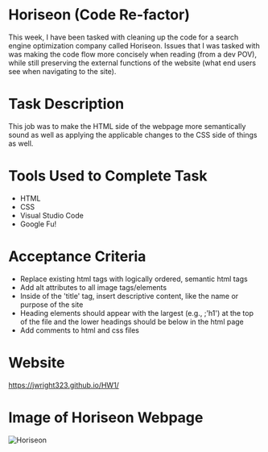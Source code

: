 # Horiseon (Code Re-factor)
This week, I have been tasked with cleaning up the code for a search engine optimization company called Horiseon. Issues that I was tasked with was making the code flow more concisely when reading (from a dev POV), while still preserving the external functions of the website (what end users see when navigating to the site).

# Task Description
This job was to make the HTML side of the webpage more semantically sound as well as applying the applicable changes to the CSS side of things as well.

# Tools Used to Complete Task
* HTML
*  CSS
* Visual Studio Code
* Google Fu!
  
# Acceptance Criteria
* Replace existing html tags with logically ordered, semantic html tags
* Add alt attributes to all image tags/elements
* Inside of the 'title' tag, insert descriptive content, like the name or purpose of the site
* Heading elements should appear with the largest (e.g., ;'h1') at the top of the file and the lower headings should be below in the html page
* Add comments to html and css files
  
# Website
https://jwright323.github.io/HW1/

# Image of Horiseon Webpage
![Horiseon](https://github.com/jwright323/code-refractor/blob/master/horiseon.png)
